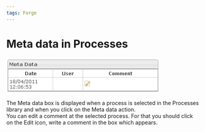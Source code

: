 ```yaml
---
tags: Forge
---
```


Meta data in Processes
======================

![](resources/processes-metadata.png)

The Meta data box is displayed when a process is selected in the Processes library and when you click on the Meta data action.\
You can edit a comment at the selected process. For that you should click on the Edit icon, write a comment in the box which appears.

